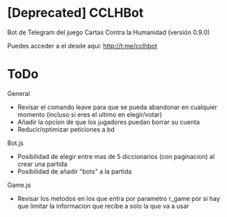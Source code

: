 # [Deprecated] CCLHBot

Bot de Telegram del juego Cartas Contra la Humanidad (versión 0.9.0)

Puedes acceder a el desde aqui: http://t.me/cclhbot

# ToDo

General
- Revisar el comando leave para que se pueda abandonar en cualquier momento (incluso si eres el ultimo en elegir/votar)
- Añadir la opcion de que los jugadores puedan borrar su cuenta
- Reducir/optimizar peticiones a bd

Bot.js
- Posibilidad de elegir entre mas de 5 diccionarios (con paginacion) al crear una partida
- Posibilidad de añadir "bots" a la partida
	
Game.js
- Revisar los metodos en los que entra por parametro r_game por si hay que limitar la informacion que recibe a solo la que va a usar
